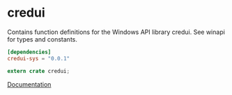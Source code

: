 # credui #
Contains function definitions for the Windows API library credui. See winapi for types and constants.

```toml
[dependencies]
credui-sys = "0.0.1"
```

```rust
extern crate credui;
```

[Documentation](https://retep998.github.io/doc/credui/)
